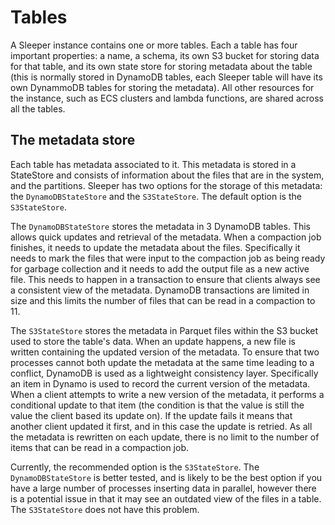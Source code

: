 Tables
======

A Sleeper instance contains one or more tables. Each a table has four important
properties: a name, a schema, its own S3 bucket for storing data for that
table, and its own state store for storing metadata about the table
(this is normally stored in DynamoDB tables, each Sleeper table will have
its own DynammoDB tables for storing the metadata). All other resources
for the instance, such as ECS clusters and lambda functions, are shared
across all the tables.

## The metadata store
Each table has metadata associated to it. This metadata is stored in a
StateStore and consists of information about the files that are in the
system, and the partitions. Sleeper has two options for the storage of
this metadata: the `DynamoDBStateStore` and the `S3StateStore`. The default
option is the `S3StateStore`.

The `DynamoDBStateStore` stores the metadata in 3 DynamoDB tables. This
allows quick updates and retrieval of the metadata. When a compaction
job finishes, it needs to update the metadata about the files. Specifically
it needs to mark the files that were input to the compaction job as being
ready for garbage collection and it needs to add the output file as a new
active file. This needs to happen in a transaction to ensure that clients
always see a consistent view of the metadata. DynamoDB transactions are
limited in size and this limits the number of files that can be read in a
compaction to 11.

The `S3StateStore` stores the metadata in Parquet files within the S3 bucket
used to store the table's data. When an update happens, a new file is
written containing the updated version of the metadata. To ensure that
two processes cannot both update the metadata at the same time leading
to a conflict, DynamoDB is used as a lightweight consistency layer.
Specifically an item in Dynamo is used to record the current version of
the metadata. When a client attempts to write a new version of the
metadata, it performs a conditional update to that item (the condition
is that the value is still the value the client based its update on).
If the update fails it means that another client updated it first, and
in this case the update is retried. As all the metadata is rewritten
on each update, there is no limit to the number of items that can be
read in a compaction job.

Currently, the recommended option is the `S3StateStore`. The `DynamoDBStateStore`
is better tested, and is likely to be the best option if you have a large 
number of processes inserting data in parallel, however there is a 
potential issue in that it may see an outdated view of the files in a table. 
The `S3StateStore` does not have this problem.
